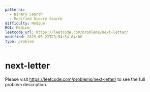 ```yaml
---
patterns:
  - Binary Search
  - Modified Binary Search
difficulty: Medium
ROI: Medium
leetcode_url: https://leetcode.com/problems/next-letter/
modified: 2025-03-22T23:54:54-04:00
type: problem
---
```


# next-letter

Please visit https://leetcode.com/problems/next-letter/ to see the full problem description.

